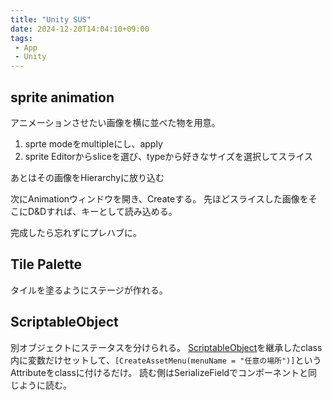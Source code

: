 ```yaml
---
title: "Unity SUS"
date: 2024-12-20T14:04:10+09:00
tags: 
 - App
 - Unity
---
```


## sprite animation
アニメーションさせたい画像を横に並べた物を用意。
1. sprte modeをmultipleにし、apply
2. sprite Editorからsliceを選び、typeから好きなサイズを選択してスライス

あとはその画像をHierarchyに放り込む


次にAnimationウィンドウを開き、Createする。
先ほどスライスした画像をそこにD&Dすれば、キーとして読み込める。

完成したら忘れずにプレハブに。

## Tile Palette
タイルを塗るようにステージが作れる。

## ScriptableObject
別オブジェクトにステータスを分けられる。
[ScriptableObject](Others/ScriptableObject.md)を継承したclass内に変数だけセットして、`[CreateAssetMenu(menuName = "任意の場所")]`というAttributeをclassに付けるだけ。
読む側はSerializeFieldでコンポーネントと同じように読む。

